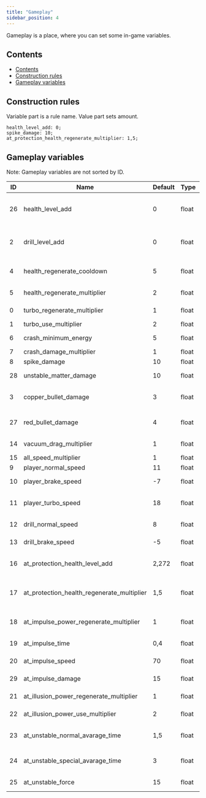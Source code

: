```yaml
---
title: "Gameplay"
sidebar_position: 4
---
```


Gameplay is a place, where you can set some in-game variables.

## Contents

- [Contents](#contents)
- [Construction rules](#construction-rules)
- [Gameplay variables](#gameplay-variables)

## Construction rules

Variable part is a rule name.
Value part sets amount.

```text showLineNumbers
health_level_add: 0;
spike_damage: 10;
at_protection_health_regenerate_multiplier: 1,5;
```

## Gameplay variables

Note: Gameplay variables are not sorted by ID.

| ID  | Name                                       | Default | Type  | Description                                                                            | Note                |
| --- | ------------------------------------------ | ------- | ----- | -------------------------------------------------------------------------------------- | ------------------- |
| 26  | health_level_add                           | 0       | float | Increases (or decreases) default health level by this value. You can still upgrade it. | -                   |
| 2   | drill_level_add                            | 0       | float | Increases (or decreases) default drill level by this value. You can still upgrade it.  | -                   |
| 4   | health_regenerate_cooldown                 | 5       | float | Waiting time for health regeneration after receiving damage in seconds.                | -                   |
| 5   | health_regenerate_multiplier               | 2       | float | Speed of health regeneration.                                                          | -                   |
| 0   | turbo_regenerate_multiplier                | 1       | float | Speed of turbo regeneration.                                                           | -                   |
| 1   | turbo_use_multiplier                       | 2       | float | Speed of turbo ussage.                                                                 | -                   |
| 6   | crash_minimum_energy                       | 5       | float | Minimum crash damage speed.                                                            | -                   |
| 7   | crash_damage_multiplier                    | 1       | float | Size of crash damage.                                                                  | -                   |
| 8   | spike_damage                               | 10      | float | Red spike damage.                                                                      | -                   |
| 28  | unstable_matter_damage                     | 10      | float | Unstable matter and unstable bullets damage.                                           | -                   |
| 3   | copper_bullet_damage                       | 3       | float | Copper bullets damage. Can be increased through upgrades.                              | Not constant        |
| 27  | red_bullet_damage                          | 4       | float | Red bullets damage. Can be increased through upgrades.                                 | Not constant        |
| 14  | vacuum_drag_multiplier                     | 1       | float | Size of vaccum drag.                                                                   | Real life effect :) |
| 15  | all_speed_multiplier                       | 1       | float | Overall speed multiplier.                                                              | -                   |
| 9   | player_normal_speed                        | 11      | float | Player default speed.                                                                  | -                   |
| 10  | player_brake_speed                         | -7      | float | Player speed when using brake.                                                         | -                   |
| 11  | player_turbo_speed                         | 18      | float | Player speed when using turbo. Can be increased through upgrades.                      | Not constant        |
| 12  | drill_normal_speed                         | 8       | float | Player speed when on drill extended.                                                   | -                   |
| 13  | drill_brake_speed                          | -5      | float | Player speed when using brake and on drill extended.                                   | -                   |
| 16  | at_protection_health_level_add             | 2,272   | float | Amount, which is added to health_level_add when using protection artefact.             | -                   |
| 17  | at_protection_health_regenerate_multiplier | 1,5     | float | Protection artefact multiplies health_regenerate_multiplier by this value.             | -                   |
| 18  | at_impulse_power_regenerate_multiplier     | 1       | float | Speed of power regeneration when using impulse artefact.                               | -                   |
| 19  | at_impulse_time                            | 0,4     | float | Impulse time when using impulse artefact.                                              | -                   |
| 20  | at_impulse_speed                           | 70      | float | Impulse speed when using impulse artefact.                                             | -                   |
| 29  | at_impulse_damage                          | 15       | float | Impulse damage when using impulse artefact.                                            | -                   |
| 21  | at_illusion_power_regenerate_multiplier    | 1       | float | Speed of ether regeneration when using illusion artefact.                              | -                   |
| 22  | at_illusion_power_use_multiplier           | 2       | float | Speed of ether ussage when using illusion artefact.                                    | -                   |
| 23  | at_unstable_normal_avarage_time            | 1,5     | float | Average time between unstable explosions when using unstable artefact.                 | -                   |
| 24  | at_unstable_special_avarage_time           | 3       | float | Average time between unstable shoots when using unstable artefact.                     | -                   |
| 25  | at_unstable_force                          | 15      | float | Explosion force when using unstable artefact.                                          | -                   |
